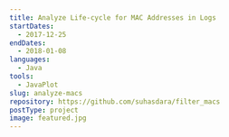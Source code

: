 ```yaml
---
title: Analyze Life-cycle for MAC Addresses in Logs
startDates:
  - 2017-12-25
endDates:
  - 2018-01-08
languages:
  - Java
tools:
  - JavaPlot
slug: analyze-macs
repository: https://github.com/suhasdara/filter_macs
postType: project
image: featured.jpg
---
```


